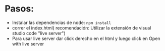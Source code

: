 # Pasos:

- Instalar las dependencias de node: <code>npm install</code>
- correr el index.html( recomendación: Utilizar la extensión de visual studio code "live server")
- Para usar live server dar click derecho en el html y luego click en Open with live server
